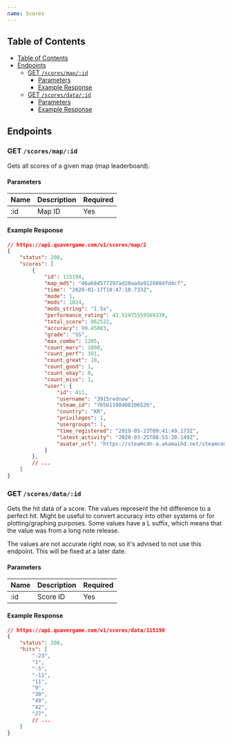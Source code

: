```yaml
---
name: Scores
---
```


## Table of Contents

- [Table of Contents](#table-of-contents)
- [Endpoints](#endpoints)
    - [GET `/scores/map/:id`](#get-scoresmapid)
        - [Parameters](#parameters)
        - [Example Response](#example-response)
    - [GET `/scores/data/:id`](#get-scoresdataid)
        - [Parameters](#parameters-1)
        - [Example Response](#example-response-1)

## Endpoints

### GET `/scores/map/:id`

Gets all scores of a given map (map leaderboard).

#### Parameters

| Name | Description | Required |
| ---- | ----------- | -------- |
| :id  | Map ID      | Yes      |

#### Example Response

```json
// https://api.quavergame.com/v1/scores/map/2
{
    "status": 200,
    "scores": [
        {
            "id": 115198,
            "map_md5": "46a684577297ad20aa4a9128884fd4cf",
            "time": "2020-01-17T10:47:10.733Z",
            "mode": 1,
            "mods": 1024,
            "mods_string": "1.5x",
            "performance_rating": 43.51975559569339,
            "total_score": 962522,
            "accuracy": 99.45083,
            "grade": "SS",
            "max_combo": 1205,
            "count_marv": 1890,
            "count_perf": 391,
            "count_great": 10,
            "count_good": 1,
            "count_okay": 0,
            "count_miss": 1,
            "user": {
                "id": 411,
                "username": "3915rednow",
                "steam_id": "76561198408396526",
                "country": "KR",
                "privileges": 1,
                "usergroups": 1,
                "time_registered": "2019-05-23T09:41:49.173Z",
                "latest_activity": "2020-03-25T08:55:20.149Z",
                "avatar_url": "https://steamcdn-a.akamaihd.net/steamcommunity/public/images/avatars/f5/f588e676c153c8760681833b641a549be1fa1fcb_full.jpg"
            }
        },
        // ...
    ]
}
```

### GET `/scores/data/:id`

Gets the hit data of a score. The values represent the hit difference to a
perfect hit. Might be useful to convert accuracy into other systems or for
plotting/graphing purposes. Some values have a L suffix, which means that the
value was from a long note release.

The values are not accurate right now, so it's advised to not use this endpoint.
This will be fixed at a later date.

#### Parameters

| Name | Description | Required |
| ---- | ----------- | -------- |
| :id  | Score ID    | Yes      |

#### Example Response

```json
// https://api.quavergame.com/v1/scores/data/115198
{
    "status": 200,
    "hits": [
        "-23",
        "1",
        "-5",
        "-11",
        "11",
        "9",
        "30",
        "49",
        "42",
        "27",
        // ...
    ]
}
```
